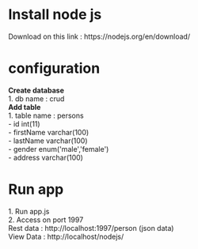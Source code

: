 
<h1>Install node js</h1>
Download on this link : https://nodejs.org/en/download/</br>

<h1> configuration </h1>
<b>Create database</b></br>
1. db name : crud</br>
<b>Add table</b></br>
1. table name : persons </br>
- id int(11)</br>
- firstName varchar(100)</br>
- lastName varchar(100)</br>
- gender enum('male','female')</br>
- address varchar(100)</br>

<h1> Run app </h1>
1. Run app.js</br>
2. Access on port 1997</br>
Rest data : http://localhost:1997/person (json data)</br>
View Data : http://localhost/nodejs/</br>
